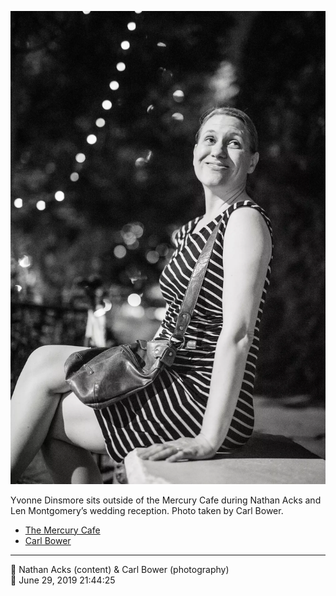 ![Yvonne Dinsmore sits outside of the Mercury Cafe](assets/5dad8d0e5cd969e99c2852afbc39293e.webp)

Yvonne Dinsmore sits outside of the Mercury Cafe during Nathan Acks and Len Montgomery’s wedding reception. Photo taken by Carl Bower.

* [The Mercury Cafe](http://mercurycafe.com)
* [Carl Bower](https://carlbowerphotos.com)

- - - -

<span aria-hidden="true">👥</span> Nathan Acks (content) & Carl Bower (photography)  
<span aria-hidden="true">📅</span> June 29, 2019 21:44:25
